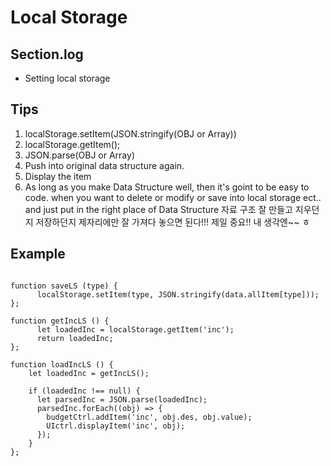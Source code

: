 # Local Storage

## Section.log

- Setting local storage

## Tips

1. localStorage.setItem(JSON.stringify(OBJ or Array))
2. localStorage.getItem();
3. JSON.parse(OBJ or Array)
4. Push into original data structure again.
5. Display the item
6. As long as you make Data Structure well, then it's goint to be easy to code. when you want to delete or modify or save into local storage ect.. and just put in the right place of Data Structure
   자료 구조 잘 만들고 지우던지 저장하던지 제자리에만 잘 가져다 놓으면 된다!!! 제일 중요!! 내 생각엔~~ ㅎ

## Example

<pre><code>
function saveLS (type) {
      localStorage.setItem(type, JSON.stringify(data.allItem[type]));
};

function getIncLS () {
      let loadedInc = localStorage.getItem('inc');
      return loadedInc;
};

function loadIncLS () {
    let loadedInc = getIncLS();

    if (loadedInc !== null) {
      let parsedInc = JSON.parse(loadedInc);
      parsedInc.forEach((obj) => {
        budgetCtrl.addItem('inc', obj.des, obj.value);
        UIctrl.displayItem('inc', obj);
      });
    }
};

</code></pre>
